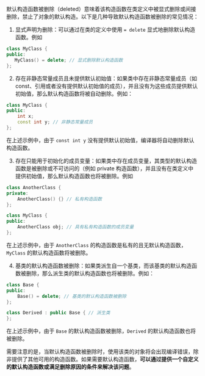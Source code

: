 默认构造函数被删除（deleted）意味着该构造函数在类定义中被显式删除或间接删除，禁止了对象的默认构造。以下是几种导致默认构造函数被删除的常见情况：

1.  显式声明为删除：可以通过在类的定义中使用 `= delete` 显式地删除默认构造函数。例如

```C++
class MyClass { 
public:     
   MyClass() = delete; // 显式删除默认构造函数
};
```

2.  存在非静态常量成员且未提供默认初始值：如果类中存在非静态常量成员（如 const、引用或者没有提供默认初始值的成员），并且没有为这些成员提供默认初始值，那么默认构造函数将被自动删除。例如：

```C++
class MyClass {
public:
    int x;
    const int y; // 非静态常量成员
};
```



在上述示例中，由于 `const int y` 没有提供默认初始值，编译器将自动删除默认构造函数。

3.  存在只能用于初始化的成员变量：如果类中存在成员变量，其类型的默认构造函数是被删除或不可访问的（例如 private 构造函数），并且没有在类定义中提供初始值，那么默认构造函数也将被删除。例如

```C++
class AnotherClass {
private:
    AnotherClass() {} // 私有构造函数
};

class MyClass {
public:
    AnotherClass obj; // 具有私有构造函数的成员变量
};
```



在上述示例中，由于 `AnotherClass` 的构造函数是私有的且无默认构造函数，`MyClass` 的默认构造函数将被删除。

4.  基类的默认构造函数被删除：如果类派生自一个基类，而该基类的默认构造函数被删除，那么派生类的默认构造函数也将被删除。例如：

```C++
class Base {
public:
    Base() = delete; // 基类的默认构造函数被删除
};

class Derived : public Base { // 派生类
};
```

在上述示例中，由于 `Base` 的默认构造函数被删除，`Derived` 的默认构造函数也将被删除。

需要注意的是，当默认构造函数被删除时，使用该类的对象将会出现编译错误，除非提供了其他可用的构造函数。如果需要默认构造函数，**可以通过提供一个自定义的默认构造函数或满足删除原因的条件来解决该问题**。